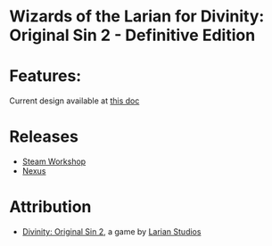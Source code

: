 Wizards of the Larian for Divinity: Original Sin 2 - Definitive Edition
=======

# Features:
Current design available at [this doc](https://docs.google.com/document/d/1BKWu-QNRJgoYR8VREhyXT0kEifAX_ZGIH7kftjFtSOE/edit?usp=sharing)


# Releases
* [Steam Workshop]() 
* [Nexus]()

# Attribution
- [Divinity: Original Sin 2](http://store.steampowered.com/app/435150/Divinity_Original_Sin_2/), a game by [Larian Studios](http://larian.com/)
